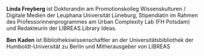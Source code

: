 **Linda Freyberg** ist Doktorandin am Promotionskolleg Wissenskulturen / Digitale Medien der Leuphana Universität Lüneburg, Stipendiatin im Rahmen des Professorinnenprogrammes am Urban Complexity Lab (FH Potsdam) und Redakteurin der LIBREAS.Library Ideas.

**Ben Kaden** ist Bibliothekswissenschaftler an der Universitätsbibliothek der Humboldt-Universität zu Berlin und Mitherausgeber von LIBREAS
